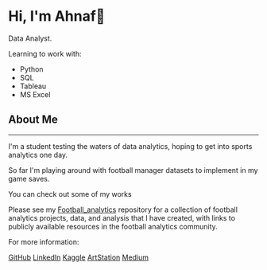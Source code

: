 # Hi, I'm Ahnaf👋

Data Analyst.

Learning to work with:

* Python
* SQL
* Tableau
* MS Excel

## About Me

---
I'm a student testing the waters of data analytics, hoping to get into sports analytics one day. 

So far I'm playing around with football manager datasets to implement in my game saves.

You can check out some of my works 

Please see my [Football_analytics](https://github.com/ahnaf105091/Football-analytics) repository for a collection of football analytics projects, data, and analysis that I have created, with links to publicly available resources in the football analytics community.

For more information:

[GitHub](https://github.com/ahnaf105091)
[LinkedIn](https://www.linkedin.com/in/ahnaf-chowdhury-4aaa93153/)
[Kaggle](https://www.kaggle.com/ahnaf105091)
[ArtStation](https://www.artstation.com/ahnafchowdhury/followers)
[Medium](https://medium.com/@ahnaf105091)






<!--
**ahnaf105091/ahnaf105091** is a ✨ _special_ ✨ repository because its `README.md` (this file) appears on your GitHub profile.

Here are some ideas to get you started:

- 🔭 I’m currently working on ...
- 🌱 I’m currently learning ...
- 👯 I’m looking to collaborate on ...
- 🤔 I’m looking for help with ...
- 💬 Ask me about ...
- 📫 How to reach me: ...
- 😄 Pronouns: ...
- ⚡ Fun fact: ...
-->
